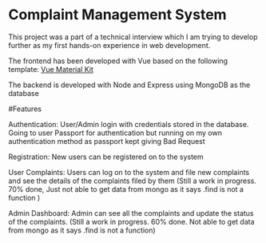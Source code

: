 # Complaint Management System

This project was a part of a technical interview which I am trying to develop further as my first hands-on experience in web development.

The frontend has been developed with Vue based on the following template:
[Vue Material Kit](https://demos.creative-tim.com/vue-material-kit)

The backend is developed with Node and Express using MongoDB as the database


#Features

Authentication: User/Admin login with credentials stored in the database. Going to user Passport for authentication but running on my own authentication method as passport kept giving Bad Request

Registration: New users can be registered on to the system

User Complaints: Users can log on to the system and file new complaints and see the details of the complaints filed by them (Still a work in progress. 70% done, Just not able to get data from mongo as it says .find is not a function )

Admin Dashboard: Admin can see all the complaints and update the status of the complaints. (Still a work in progress. 60% done. Not able to get data from mongo as it says .find is not a function)
